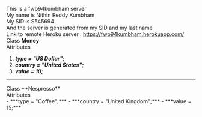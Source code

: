 This is a fwb94kumbham server<br>
My name is Nithin Reddy Kumbham<br>
My SID is S545694<br>
And the server is generated from my SID and my last name<br>
Link to remote Heroku server : https://fwb94kumbham.herokuapp.com/ <br>
Class **Money**<br>
Attributes<br>
1. ***type = "US Dollar";***
2. ***country = "United States";***
3. ***value = 10;***<br>
<hr>
Class **Nespresso**<br>
Attributes<br>
- ***type = "Coffee";***
- ***country = "United Kingdom";***
- ***value = 15;***<br>
